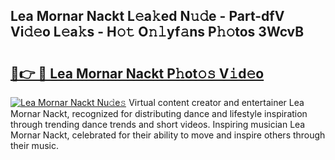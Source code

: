 ## Lea Mornar Nackt L𝚎a𝚔ed N𝚞𝚍e - Part-dfV Vi𝚍𝚎o L𝚎a𝚔s - H𝚘𝚝 O𝚗𝚕yf𝚊ns P𝚑𝚘tos 3WcvB

# <h2><a href="http://kf12oa1.oniu.top/?m=Lea+Mornar+Nackt">🔗👉 🔴 Lea Mornar Nackt P𝚑ot𝚘𝚜 V𝚒d𝚎o</a></h2>

[![Lea Mornar Nackt Nu𝚍e𝚜](https://i.imgur.com/0qMVB7G.gif)](http://kf12oa1.oniu.top/?m=Lea+Mornar+Nackt)
Virtual content creator and entertainer Lea Mornar Nackt, recognized for distributing dance and lifestyle inspiration through trending dance trends and short videos. Inspiring musician Lea Mornar Nackt, celebrated for their ability to move and inspire others through their music.  

